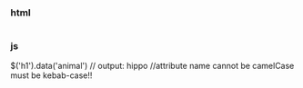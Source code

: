 ### html

<h1 data-animal="hippo">

### js

$('h1').data('animal') // output: hippo
//attribute name cannot be camelCase must be kebab-case!!
